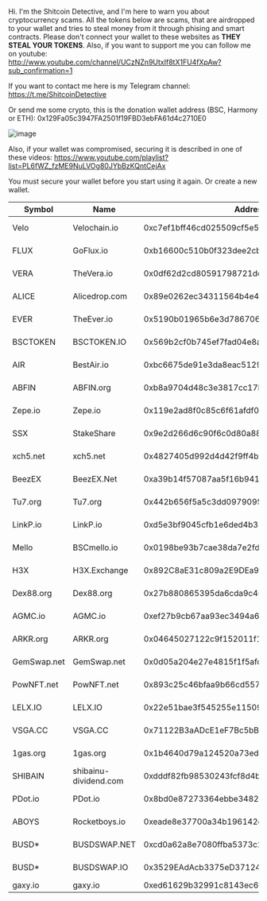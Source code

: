 Hi. I'm the Shitcoin Detective, and I'm here to warn you about cryptocurrency scams.
All the tokens below are scams, that are airdropped to your wallet and tries to steal money from it through phising and smart contracts.
Please don't connect your wallet to these websites as **THEY STEAL YOUR TOKENS**.
Also, if you want to support me you can follow me on youtube: http://www.youtube.com/channel/UCzNZn9UtxIf8tX1FU4fXpAw?sub_confirmation=1

If you want to contact me here is my Telegram channel: https://t.me/ShitcoinDetective

Or send me some crypto, this is the donation wallet address (BSC, Harmony or ETH): 0x129Fa05c3947FA2501f19FBD3ebFA61d4c2710E0

![image](https://user-images.githubusercontent.com/96479945/153455817-625c94f9-3247-4202-86a6-d2607ed46d0b.png)

Also, if your wallet was compromised, securing it is described in one of these videos: https://www.youtube.com/playlist?list=PL6fWZ_fzME9NuLVOg80JYbBzKQntCejAx

You must secure your wallet before you start using it again. Or create a new wallet.


| Symbol        | Name          | Address                            | Video |Website       |
| ------------- | ------------- | ---------------------------------- | ------------- |  ------------- |
| Velo  | Velochain.io  | 0xc7ef1bff46cd025509cf5e55fa5cd5c14793cbff | https://www.youtube.com/watch?v=Qvy7JFD75as | DEAD
| FLUX  | GoFlux.io  | 0xb16600c510b0f323dee2cb212924d90e58864421 | https://www.youtube.com/watch?v=45V6oyWMu80 | DEAD 
| VERA | TheVera.io |  0x0df62d2cd80591798721ddc93001afe868c367ff | https://www.youtube.com/watch?v=szacwDYSCwc | DEAD
| ALICE | Alicedrop.com | 0x89e0262ec34311564b4e43d416218d38d4db879c | https://www.youtube.com/watch?v=ONJzMEvel2E | DEAD
| EVER | TheEver.io | 0x5190b01965b6e3d786706fd4a999978626c19880 | https://www.youtube.com/watch?v=YktQJVPJYiE |  DEAD
| BSCTOKEN | BSCTOKEN.IO | 0x569b2cf0b745ef7fad04e8ae226251814b3395f9 |https://www.youtube.com/watch?v=w8ChVZmgZ28 | DEAD
| AIR | BestAir.io | 0xbc6675de91e3da8eac51293ecb87c359019621cf |  https://www.youtube.com/watch?v=Y_64hlLoEGs | Redirected/Alive
| ABFIN | ABFIN.org | 0xb8a9704d48c3e3817cc17bc6d350b00d7caaecf6 | https://www.youtube.com/watch?v=M4rwlfzYskw | DEAD
| Zepe.io | Zepe.io | 0x119e2ad8f0c85c6f61afdf0df69693028cdc10be | https://www.youtube.com/watch?v=6XkK7lBzXy8 | Alive
| SSX | StakeShare | 0x9e2d266d6c90f6c0d80a88159b15958f7135b8af | https://www.youtube.com/watch?v=yCY8HY2np-k | Alive and dropping
| xch5.net | xch5.net | 0x4827405d992d4d42f9ff4bb9d13ec9b616a75278 |  https://www.youtube.com/watch?v=I4Li46dRuWQ | DEAD
| BeezEX | BeezEX.Net | 0xa39b14f57087aa5f16b941e5ec182b84a5432aa7 | https://www.youtube.com/watch?v=ZkO95t8aXIw | SSL warning?
| Tu7.org | Tu7.org | 0x442b656f5a5c3dd09790951810c5a15ea5295b51 | https://www.youtube.com/watch?v=q3GApqxwtMM | DEAD
| LinkP.io | LinkP.io | 0xd5e3bf9045cfb1e6ded4b35d1b9c34be16d6eec3 | https://www.youtube.com/watch?v=H3EOj7JJYO8 | Redirected/Alive
| Mello | BSCmello.io | 0x0198be93b7cae38da7e2fd966946412cc36447bf | https://www.youtube.com/watch?v=IApklbFY5rs | DEAD
| H3X | H3X.Exchange | 0x892C8aE31c809a2E9DEa97e10d09457a685c8E15 | https://www.youtube.com/watch?v=Rw33HoC0nY0 | DEAD
| Dex88.org | Dex88.org | 0x27b880865395da6cda9c407e5edfcc32184cf429 | https://www.youtube.com/watch?v=2XF1foeTA4o | Alive
| AGMC.io | AGMC.io | 0xef27b9cb67aa93ec3494a60f1ea9380e86175b26 | https://www.youtube.com/watch?v=8rnId1jgasY | Alive
| ARKR.org | ARKR.org | 0x04645027122c9f152011f128c7085449b27cb6d7 | https://www.youtube.com/watch?v=sL2YOq0KgkQ | Alive
| GemSwap.net | GemSwap.net | 0x0d05a204e27e4815f1f5afdb9d82aa221aa0bdfa | https://www.youtube.com/watch?v=f24Fn3KiSb0 | Alive
| PowNFT.net | PowNFT.net | 0x893c25c46bfaa9b66cd557837d32af3fe264a07b | https://www.youtube.com/watch?v=eemUsYJcFUk | Alive
| LELX.IO | LELX.IO | 0x22e51bae3f545255e115090202a23c7ede0b00b9 | https://www.youtube.com/watch?v=5r1u3LeWjVg | Warning/Alive
| VSGA.CC | VSGA.CC | 0x71122B3aADcE1eF7Bc5bB4A2A644Af0B478aF548 | https://www.youtube.com/watch?v=2SCanRX-rwI | DEAD
| 1gas.org | 1gas.org | 0x1b4640d79a124520a73ed6284a549e89f52dae54 | https://www.youtube.com/watch?v=_Gx3PQrkyzc_ | Alive
| SHIBAIN | shibainu-dividend.com | 0xdddf82fb98530243fcf8d4b8dc452f918c3ac4ac | https://www.youtube.com/watch?v=8xNY5RNNWXk | Alive
| PDot.io | PDot.io | 0x8bd0e87273364ebbe3482efc166f7e0d34d82c25 | https://www.youtube.com/watch?v=TuzkPLUuPLg | Warning/Alive
| ABOYS | Rocketboys.io | 0xeade8e37700a34b196142d9962858d2a137e6eb8 | https://www.youtube.com/watch?v=i8gj5Jw9q_Y | Dead? 
| BUSD* | BUSDSWAP.NET | 0xcd0a62a8e7080ffba5373c2c759f896b2518f846 | https://www.youtube.com/watch?v=VMHZrOCvcP0 | Alive
| BUSD* | BUSDSWAP.IO | 0x3529EAdAcb3375eD37124c40Ada9827A6B0eC2e1 | https://www.youtube.com/watch?v=VMHZrOCvcP0 | Alive
| gaxy.io | gaxy.io | 0xed61629b32991c8143ec6fae9dd2b90850bf78ec | not yet | Alive
